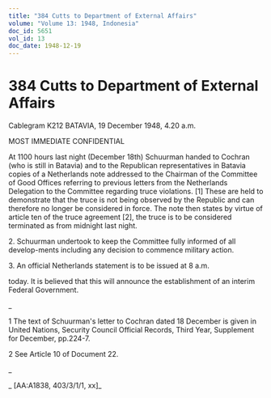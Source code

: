 ```yaml
---
title: "384 Cutts to Department of External Affairs"
volume: "Volume 13: 1948, Indonesia"
doc_id: 5651
vol_id: 13
doc_date: 1948-12-19
---
```


# 384 Cutts to Department of External Affairs

Cablegram K212 BATAVIA, 19 December 1948, 4.20 a.m.

MOST IMMEDIATE CONFIDENTIAL

At 1100 hours last night (December 18th) Schuurman handed to Cochran (who is still in Batavia) and to the Republican representatives in Batavia copies of a Netherlands note addressed to the Chairman of the Committee of Good Offices referring to previous letters from the Netherlands Delegation to the Committee regarding truce violations. [1] These are held to demonstrate that the truce is not being observed by the Republic and can therefore no longer be considered in force. The note then states by virtue of article ten of the truce agreement [2], the truce is to be considered terminated as from midnight last night.

2\. Schuurman undertook to keep the Committee fully informed of all develop-ments including any decision to commence military action.

3\. An official Netherlands statement is to be issued at 8 a.m.

today. It is believed that this will announce the establishment of an interim Federal Government.

_

1 The text of Schuurman's letter to Cochran dated 18 December is given in United Nations, Security Council Official Records, Third Year, Supplement for December, pp.224-7.

2 See Article 10 of Document 22.

_

_ [AA:A1838, 403/3/1/1, xx]_
